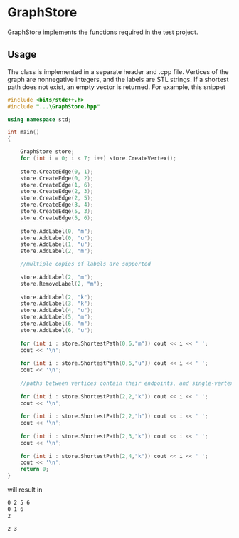 ﻿# GraphStore

GraphStore implements the functions required in the test project. 


## Usage

The class is implemented in a separate header and .cpp file. Vertices of the graph are nonnegative integers, and the labels are STL strings. If a shortest path does not exist, an empty vector is returned. For example, this snippet
```C++
#include <bits/stdc++.h>
#include "...\GraphStore.hpp"

using namespace std;

int main()
{

	GraphStore store;
	for (int i = 0; i < 7; i++) store.CreateVertex();
	
	store.CreateEdge(0, 1);
	store.CreateEdge(0, 2);
	store.CreateEdge(1, 6);
	store.CreateEdge(2, 3);
	store.CreateEdge(2, 5);
	store.CreateEdge(3, 4);
	store.CreateEdge(5, 3);
	store.CreateEdge(5, 6);
	
	store.AddLabel(0, "m");
	store.AddLabel(0, "u");
	store.AddLabel(1, "u");
	store.AddLabel(2, "m");

	//multiple copies of labels are supported
	
	store.AddLabel(2, "m");
	store.RemoveLabel(2, "m");	
	
	store.AddLabel(2, "k");
	store.AddLabel(3, "k");
	store.AddLabel(4, "u");
	store.AddLabel(5, "m");
	store.AddLabel(6, "m");
	store.AddLabel(6, "u");
	
	for (int i : store.ShortestPath(0,6,"m")) cout << i << ' ';
	cout << '\n';
	
	for (int i : store.ShortestPath(0,6,"u")) cout << i << ' ';
	cout << '\n';
	
	//paths between vertices contain their endpoints, and single-vertex paths are considered
	
	for (int i : store.ShortestPath(2,2,"k")) cout << i << ' ';
	cout << '\n';
		
	for (int i : store.ShortestPath(2,2,"h")) cout << i << ' ';
	cout << '\n';
	
	for (int i : store.ShortestPath(2,3,"k")) cout << i << ' ';
	cout << '\n';
	
	for (int i : store.ShortestPath(2,4,"k")) cout << i << ' ';
	cout << '\n';
	return 0;
}
```
will result in
``` Bash
0 2 5 6
0 1 6
2

2 3

```